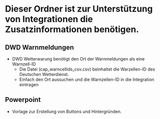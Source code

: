 # Dieser Ordner ist zur Unterstützung von Integrationen die Zusatzinformationen benötigen.


## DWD Warnmeldungen
  * DWD Wetterwarung benötigt den Ort der Warnmeldungen als eine Warnzell-ID
    - Die Datei (cap_warncellids_csv.csv) beinhaltet die Warzellen-ID des Deutschen Wetterdienst.
    - Einfach den Ort aussuchen und die Warnzellen-ID in die Integration eintragen     


## Powerpoint
  * Vorlage zur Erstellung von Buttons und Hintergründen.
